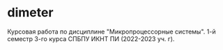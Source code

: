 # dimeter
Курсовая работа по дисциплине "Микропроцессорные системы". 1-й семестр 3-го курса СПБПУ ИКНТ ПИ (2022-2023 уч. г).
